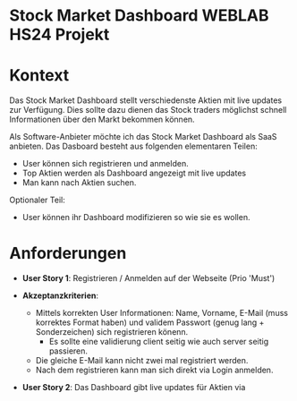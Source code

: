 # Stock Market Dashboard WEBLAB HS24 Projekt
# Kontext
Das Stock Market Dashboard stellt verschiedenste Aktien mit live updates zur Verfügung. Dies sollte dazu dienen das Stock traders möglichst schnell Informationen über den Markt bekommen können.

Als Software-Anbieter möchte ich das Stock Market Dashboard als SaaS anbieten. Das Dasboard besteht aus folgenden elementaren Teilen:
- User können sich registrieren und anmelden.
- Top Aktien werden als Dashboard angezeigt mit live updates
- Man kann nach Aktien suchen.

Optionaler Teil:
- User können ihr Dashboard modifizieren so wie sie es wollen.

# Anforderungen
- **User Story 1**: Registrieren / Anmelden auf der Webseite (Prio 'Must')
- **Akzeptanzkriterien**:
  - Mittels korrekten User Informationen: Name, Vorname, E-Mail (muss korrektes Format haben) und validem Passwort (genug lang + Sonderzeichen) sich registrieren könenn.
    - Es sollte eine validierung client seitig wie auch server seitig passieren.
  - Die gleiche E-Mail kann nicht zwei mal registriert werden.
  - Nach dem registrieren kann man sich direkt via Login anmelden.

- **User Story 2**: Das Dashboard gibt live updates für Aktien via

